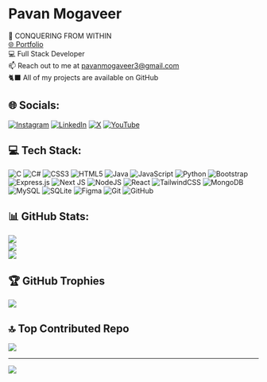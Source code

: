 #        Pavan Mogaveer
👑 CONQUERING FROM WITHIN<br>
<a href="https://pavanmogaveer.me">🌐 Portfolio </a> <br>💻 Full Stack Developer <br>📫 Reach out to me at pavanmogaveer3@gmail.com<br>🐈‍⬛ All of my projects are available on GitHub


## 🌐 Socials:
[![Instagram](https://img.shields.io/badge/Instagram-%23E4405F.svg?logo=Instagram&logoColor=white)](https://instagram.com/pavan.mogaveer) [![LinkedIn](https://img.shields.io/badge/LinkedIn-%230077B5.svg?logo=linkedin&logoColor=white)](https://linkedin.com/in/pavanmogaveer) [![X](https://img.shields.io/badge/X-black.svg?logo=X&logoColor=white)](https://x.com/pavan-mogaveer) [![YouTube](https://img.shields.io/badge/YouTube-%23FF0000.svg?logo=YouTube&logoColor=white)](https://youtube.com/@PavanMogaveer) 

## 💻 Tech Stack:
![C](https://img.shields.io/badge/c-%2300599C.svg?style=plastic&logo=c&logoColor=white) ![C#](https://img.shields.io/badge/c%23-%23239120.svg?style=plastic&logo=csharp&logoColor=white) ![CSS3](https://img.shields.io/badge/css3-%231572B6.svg?style=plastic&logo=css3&logoColor=white) ![HTML5](https://img.shields.io/badge/html5-%23E34F26.svg?style=plastic&logo=html5&logoColor=white) ![Java](https://img.shields.io/badge/java-%23ED8B00.svg?style=plastic&logo=openjdk&logoColor=white) ![JavaScript](https://img.shields.io/badge/javascript-%23323330.svg?style=plastic&logo=javascript&logoColor=%23F7DF1E) ![Python](https://img.shields.io/badge/python-3670A0?style=plastic&logo=python&logoColor=ffdd54) ![Bootstrap](https://img.shields.io/badge/bootstrap-%238511FA.svg?style=plastic&logo=bootstrap&logoColor=white) ![Express.js](https://img.shields.io/badge/express.js-%23404d59.svg?style=plastic&logo=express&logoColor=%2361DAFB)  ![Next JS](https://img.shields.io/badge/Next-black?style=plastic&logo=next.js&logoColor=white) ![NodeJS](https://img.shields.io/badge/node.js-6DA55F?style=plastic&logo=node.js&logoColor=white) ![React](https://img.shields.io/badge/react-%2320232a.svg?style=plastic&logo=react&logoColor=%2361DAFB) ![TailwindCSS](https://img.shields.io/badge/tailwindcss-%2338B2AC.svg?style=plastic&logo=tailwind-css&logoColor=white)  ![MongoDB](https://img.shields.io/badge/MongoDB-%234ea94b.svg?style=plastic&logo=mongodb&logoColor=white) ![MySQL](https://img.shields.io/badge/mysql-4479A1.svg?style=plastic&logo=mysql&logoColor=white) ![SQLite](https://img.shields.io/badge/sqlite-%2307405e.svg?style=plastic&logo=sqlite&logoColor=white) ![Figma](https://img.shields.io/badge/figma-%23F24E1E.svg?style=plastic&logo=figma&logoColor=white) ![Git](https://img.shields.io/badge/git-%23F05033.svg?style=plastic&logo=git&logoColor=white) ![GitHub](https://img.shields.io/badge/github-%23121011.svg?style=plastic&logo=github&logoColor=white)
## 📊 GitHub Stats:
![](https://github-readme-stats.vercel.app/api?username=pavanmogaveer&theme=react&hide_border=false&include_all_commits=true&count_private=true)<br/>
![](https://github-readme-streak-stats.herokuapp.com/?user=pavanmogaveer&theme=react&hide_border=false)<br/>
![](https://github-readme-stats.vercel.app/api/top-langs/?username=pavanmogaveer&theme=react&hide_border=false&include_all_commits=true&count_private=false&layout=compact)

## 🏆 GitHub Trophies
![](https://github-profile-trophy.vercel.app/?username=pavanmogaveer&theme=blue_navy&no-frame=false&no-bg=false&margin-w=4)

## 🔝 Top Contributed Repo
![](https://github-contributor-stats.vercel.app/api?username=pavanmogaveer&limit=5&theme=react&combine_all_yearly_contributions=true)

---
[![](https://visitcount.itsvg.in/api?id=pavanmogaveer&icon=5&color=1)](https://visitcount.itsvg.in)

<!-- Proudly created with GPRM ( https://gprm.itsvg.in ) -->
